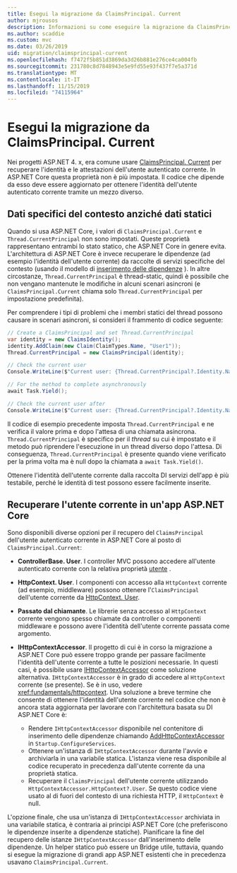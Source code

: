 ```yaml
---
title: Esegui la migrazione da ClaimsPrincipal. Current
author: mjrousos
description: Informazioni su come eseguire la migrazione da ClaimsPrincipal. Current per recuperare l'identità dell'utente autenticato corrente e le attestazioni in ASP.NET Core.
ms.author: scaddie
ms.custom: mvc
ms.date: 03/26/2019
uid: migration/claimsprincipal-current
ms.openlocfilehash: f7472f5b851d3869da3d26b881e276ce4ca004fb
ms.sourcegitcommit: 231780c8d7848943e5e9fd55e93f437f7e5a371d
ms.translationtype: MT
ms.contentlocale: it-IT
ms.lasthandoff: 11/15/2019
ms.locfileid: "74115964"
---
```

# <a name="migrate-from-claimsprincipalcurrent"></a>Esegui la migrazione da ClaimsPrincipal. Current

Nei progetti ASP.NET 4. x, era comune usare [ClaimsPrincipal. Current](/dotnet/api/system.security.claims.claimsprincipal.current) per recuperare l'identità e le attestazioni dell'utente autenticato corrente. In ASP.NET Core questa proprietà non è più impostata. Il codice che dipende da esso deve essere aggiornato per ottenere l'identità dell'utente autenticato corrente tramite un mezzo diverso.

## <a name="context-specific-data-instead-of-static-data"></a>Dati specifici del contesto anziché dati statici

Quando si usa ASP.NET Core, i valori di `ClaimsPrincipal.Current` e `Thread.CurrentPrincipal` non sono impostati. Queste proprietà rappresentano entrambi lo stato statico, che ASP.NET Core in genere evita. L'architettura di ASP.NET Core è invece recuperare le dipendenze (ad esempio l'identità dell'utente corrente) da raccolte di servizi specifiche del contesto (usando il modello di [inserimento delle dipendenze](xref:fundamentals/dependency-injection) ). In altre circostanze, `Thread.CurrentPrincipal` è thread-static, quindi è possibile che non vengano mantenute le modifiche in alcuni scenari asincroni (e `ClaimsPrincipal.Current` chiama solo `Thread.CurrentPrincipal` per impostazione predefinita).

Per comprendere i tipi di problemi che i membri statici del thread possono causare in scenari asincroni, si consideri il frammento di codice seguente:

```csharp
// Create a ClaimsPrincipal and set Thread.CurrentPrincipal
var identity = new ClaimsIdentity();
identity.AddClaim(new Claim(ClaimTypes.Name, "User1"));
Thread.CurrentPrincipal = new ClaimsPrincipal(identity);

// Check the current user
Console.WriteLine($"Current user: {Thread.CurrentPrincipal?.Identity.Name}");

// For the method to complete asynchronously
await Task.Yield();

// Check the current user after
Console.WriteLine($"Current user: {Thread.CurrentPrincipal?.Identity.Name}");
```

Il codice di esempio precedente imposta `Thread.CurrentPrincipal` e ne verifica il valore prima e dopo l'attesa di una chiamata asincrona. `Thread.CurrentPrincipal` è specifico per il *thread* su cui è impostato e il metodo può riprendere l'esecuzione in un thread diverso dopo l'attesa. Di conseguenza, `Thread.CurrentPrincipal` è presente quando viene verificato per la prima volta ma è null dopo la chiamata a `await Task.Yield()`.

Ottenere l'identità dell'utente corrente dalla raccolta DI servizi dell'app è più testabile, perché le identità di test possono essere facilmente inserite.

## <a name="retrieve-the-current-user-in-an-aspnet-core-app"></a>Recuperare l'utente corrente in un'app ASP.NET Core

Sono disponibili diverse opzioni per il recupero del `ClaimsPrincipal` dell'utente autenticato corrente in ASP.NET Core al posto di `ClaimsPrincipal.Current`:

* **ControllerBase. User**. I controller MVC possono accedere all'utente autenticato corrente con la relativa proprietà [utente](/dotnet/api/microsoft.aspnetcore.mvc.controllerbase.user) .
* **HttpContext. User**. I componenti con accesso alla `HttpContext` corrente (ad esempio, middleware) possono ottenere l'`ClaimsPrincipal` dell'utente corrente da [HttpContext. User](/dotnet/api/microsoft.aspnetcore.http.httpcontext.user).
* **Passato dal chiamante**. Le librerie senza accesso al `HttpContext` corrente vengono spesso chiamate da controller o componenti middleware e possono avere l'identità dell'utente corrente passata come argomento.
* **IHttpContextAccessor**. Il progetto di cui è in corso la migrazione a ASP.NET Core può essere troppo grande per passare facilmente l'identità dell'utente corrente a tutte le posizioni necessarie. In questi casi, è possibile usare [IHttpContextAccessor](/dotnet/api/microsoft.aspnetcore.http.ihttpcontextaccessor) come soluzione alternativa. `IHttpContextAccessor` è in grado di accedere al `HttpContext` corrente (se presente). Se è in uso, vedere <xref:fundamentals/httpcontext>. Una soluzione a breve termine che consente di ottenere l'identità dell'utente corrente nel codice che non è ancora stata aggiornata per lavorare con l'architettura basata su DI ASP.NET Core è:

  * Rendere `IHttpContextAccessor` disponibile nel contenitore di inserimento delle dipendenze chiamando [AddHttpContextAccessor](https://github.com/aspnet/Hosting/issues/793) in `Startup.ConfigureServices`.
  * Ottenere un'istanza di `IHttpContextAccessor` durante l'avvio e archiviarla in una variabile statica. L'istanza viene resa disponibile al codice recuperato in precedenza dall'utente corrente da una proprietà statica.
  * Recuperare il `ClaimsPrincipal` dell'utente corrente utilizzando `HttpContextAccessor.HttpContext?.User`. Se questo codice viene usato al di fuori del contesto di una richiesta HTTP, il `HttpContext` è null.

L'opzione finale, che usa un'istanza di `IHttpContextAccessor` archiviata in una variabile statica, è contraria ai principi ASP.NET Core (che preferiscono le dipendenze inserite a dipendenze statiche). Pianificare la fine del recupero delle istanze `IHttpContextAccessor` dall'inserimento delle dipendenze. Un helper statico può essere un Bridge utile, tuttavia, quando si esegue la migrazione di grandi app ASP.NET esistenti che in precedenza usavano `ClaimsPrincipal.Current`.
